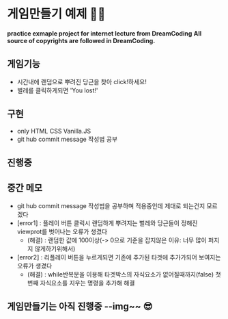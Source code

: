 # 게임만들기 예제 🥕🐞

**practice exmaple project for internet lecture from DreamCoding**
**All source of copyrights are followed in DreamCoding.**

## 게임기능
  - 시간내에 랜덤으로 뿌려진 당근을 찾아 click!하세요!
  - 벌레를 클릭하게되면 'You lost!'

## 구현
  - only HTML CSS Vanilla.JS
  - git hub commit message 작성법 공부 

## 진행중

## 중간 메모
  - git hub commit message 작성법을 공부하며 적용중인데 제대로 되는건지 모르겠다
  - [error1] : 플레이 버튼 클릭시 랜덤하게 뿌려지는 벌레와 당근들이 정해진 viewprot를 벗어나는 오류가 생겼다
    - (해결) : 랜덤한 값에 100이상(-> 0으로 기준을 잡지않은 이유: 너무 많이 퍼지지 않게하기위해서)
  - [error2] : 리플레이 버튼을 누르게되면 기존에 추가된 타겟에 추가가되어 보여지는 오류가 생겼다
    - (해결) : while반복문을 이용해 타겟박스의 자식요소가 없어질때까지(false) 첫번째 자식요소를 지우는 명령을 추가해 해결
## 게임만들기는 아직 진행중 --img~~ 😎
